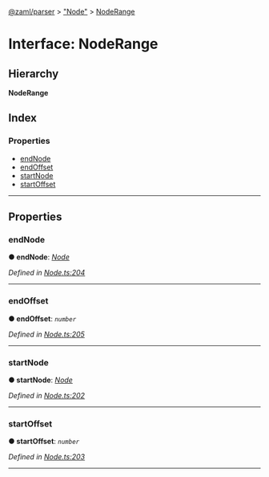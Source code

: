[@zaml/parser](../README.md) > ["Node"](../modules/_node_.md) > [NodeRange](../interfaces/_node_.noderange.md)

# Interface: NodeRange

## Hierarchy

**NodeRange**

## Index

### Properties

* [endNode](_node_.noderange.md#endnode)
* [endOffset](_node_.noderange.md#endoffset)
* [startNode](_node_.noderange.md#startnode)
* [startOffset](_node_.noderange.md#startoffset)

---

## Properties

<a id="endnode"></a>

###  endNode

**● endNode**: *[Node](../classes/_node_.node.md)*

*Defined in [Node.ts:204](https://github.com/nexushubs/zaml-lang/blob/dba599e/packages/zaml-parser/src/Node.ts#L204)*

___
<a id="endoffset"></a>

###  endOffset

**● endOffset**: *`number`*

*Defined in [Node.ts:205](https://github.com/nexushubs/zaml-lang/blob/dba599e/packages/zaml-parser/src/Node.ts#L205)*

___
<a id="startnode"></a>

###  startNode

**● startNode**: *[Node](../classes/_node_.node.md)*

*Defined in [Node.ts:202](https://github.com/nexushubs/zaml-lang/blob/dba599e/packages/zaml-parser/src/Node.ts#L202)*

___
<a id="startoffset"></a>

###  startOffset

**● startOffset**: *`number`*

*Defined in [Node.ts:203](https://github.com/nexushubs/zaml-lang/blob/dba599e/packages/zaml-parser/src/Node.ts#L203)*

___

